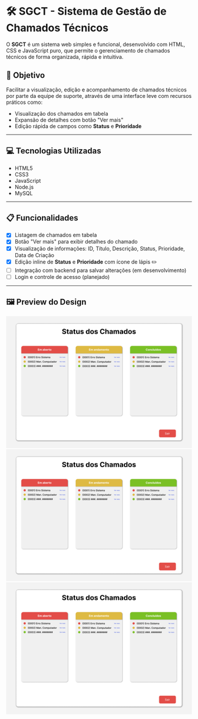 # 🛠️ SGCT - Sistema de Gestão de Chamados Técnicos

O **SGCT** é um sistema web simples e funcional, desenvolvido com HTML, CSS e JavaScript puro, que permite o gerenciamento de chamados técnicos de forma organizada, rápida e intuitiva.

## 🎯 Objetivo

Facilitar a visualização, edição e acompanhamento de chamados técnicos por parte da equipe de suporte, através de uma interface leve com recursos práticos como:

- Visualização dos chamados em tabela
- Expansão de detalhes com botão "Ver mais"
- Edição rápida de campos como **Status** e **Prioridade**

---

## 💻 Tecnologias Utilizadas

- HTML5
- CSS3
- JavaScript 
- Node.js
- MySQL

---

## 📋 Funcionalidades

- [x] Listagem de chamados em tabela
- [x] Botão "Ver mais" para exibir detalhes do chamado
- [x] Visualização de informações: ID, Título, Descrição, Status, Prioridade, Data de Criação
- [x] Edição inline de **Status** e **Prioridade** com ícone de lápis ✏️
- [ ] Integração com backend para salvar alterações (em desenvolvimento)
- [ ] Login e controle de acesso (planejado)

---
## 🖼️ Preview do Design

![Preview da tela de Gerenciamento de Chamados](./assets/chamadosTech.png)
![Preview da tela de Gerenciamento de Chamados](./assets/chamadosTech.png)
![Preview da tela de Gerenciamento de Chamados](./assets/chamadosTech.png)




